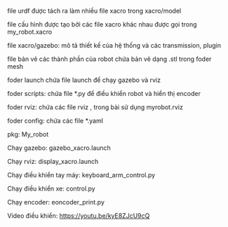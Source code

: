 file urdf được tách ra làm nhiều file xacro trong xacro/model

file cấu hình được tạo bởi các file xacro khác nhau được gọi trong my_robot.xacro

file xacro/gazebo: mô tả thiết kế của hệ thống và các transmission, plugin

file bản vẽ các thành phần của robot chứa bản vẽ dạng .stl trong foder mesh

foder launch chứa file launch để chạy gazebo và rviz

foder scripts: chứa file *.py để điều khiển robot và hiển thị encoder

foder rviz: chứa các file rviz , trong bài sử dụng myrobot.rviz

foder config: chứa các file *.yaml

pkg: My_robot

Chạy gazebo: gazebo_xacro.launch

Chạy rviz: display_xacro.launch

Chạy điều khiển tay máy: keyboard_arm_control.py

Chạy điều khiển xe: control.py

Chạy encoder: eoncoder_print.py

Video điều khiển: https://youtu.be/kyE8ZJcU9cQ
